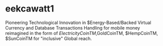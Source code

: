 # eekcawatt1
Pioneering Technological Innovation in $Energy-Based/Backed Virtual Currency 
and Database Transactions Handling for mobile money reimagined in the form of 
$ElectricityCoinTM,$GoldCoinTM, $HempCoinTM, $SunCoinTM for "inclusive" Global reach.

